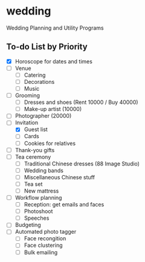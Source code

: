 # wedding
Wedding Planning and Utility Programs

## To-do List by Priority
- [x] Horoscope for dates and times
- [ ] Venue 
  - [ ] Catering
  - [ ] Decorations
  - [ ] Music
- [ ] Grooming 
  - [ ] Dresses and shoes (Rent 10000 / Buy 40000)
  - [ ] Make-up artist (10000)
- [ ] Photographer (20000)
- [ ] Invitation
  - [x] Guest list
  - [ ] Cards
  - [ ] Cookies for relatives
- [ ] Thank-you gifts
- [ ] Tea ceremony
  - [ ] Traditional Chinese dresses (88 Image Studio)
  - [ ] Wedding bands
  - [ ] Miscellaneous Chinese stuff
  - [ ] Tea set
  - [ ] New mattress
- [ ] Workflow planning
  - [ ] Reception: get emails and faces
  - [ ] Photoshoot
  - [ ] Speeches
- [ ] Budgeting
- [ ] Automated photo tagger
  - [ ] Face recongition
  - [ ] Face clustering
  - [ ] Bulk emailing
